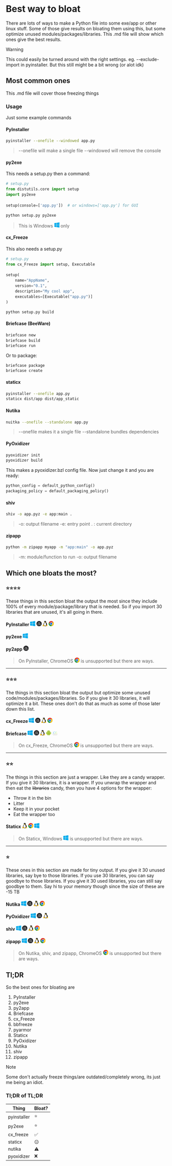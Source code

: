 # Best way to bloat
There are lots of ways to make a Python file into some exe/app or other linux stuff. Some of those give results on bloating them using this, but some optimize unused modules/packages/libraries. This .md file will show which ones give the best results.
> [!WARNING]
> This could easily be turned around with the right settings.
> eg. --exclude-import in pyinstaller.
> But this still might be a bit wrong (or alot idk)
## Most common ones
This .md file will cover those freezing things
### Usage
Just some example commands
#### PyInstaller
```bash
pyinstaller --onefile --windowed app.py
```
> --onefile will make a single file
> --windowed will remove the console
#### py2exe
This needs a setup.py then a command:
```python
# setup.py
from distutils.core import setup
import py2exe

setup(console=['app.py'])  # or windows=['app.py'] for GUI
```
```bash
python setup.py py2exe
```
> This is Windows ![Windows logo](../../assets/image/windows.png) only
#### cx_Freeze
This also needs a setup.py
```python
# setup.py
from cx_Freeze import setup, Executable

setup(
    name="AppName",
    version="0.1",
    description="My cool app",
    executables=[Executable("app.py")]
)
```
```bash
python setup.py build
```
#### Briefcase (BeeWare)
```bash
briefcase new
briefcase build
briefcase run
```
Or to package:
```
briefcase package
briefcase create
```
#### staticx
```bash
pyinstaller --onefile app.py
staticx dist/app dist/app_static
```
#### Nutika
```bash
nuitka --onefile --standalone app.py
```
> --onefile makes it a single file
> --standalone bundles dependencies
#### PyOxidizer
```bash
pyoxidizer init
pyoxidizer build
```
This makes a pyoxidizer.bzl config file.
Now just change it and you are ready:
```python
python_config = default_python_config()
packaging_policy = default_packaging_policy()
```
#### shiv
```bash
shiv -o app.pyz -e app:main .
```
> -o: output filename
> -e: entry point
> .  : current directory
#### zipapp
```bash
python -m zipapp myapp -m "app:main" -o app.pyz
```
> -m: module/function to run
> -o: output filename
## Which one bloats the most?
### :star::star::star::star:
These things in this section bloat the output the most since they include 100% of every module/package/library that is needed. So if you import 30 libraries that are unused, it's all going in there.
#### PyInstaller ![Supported on Windows](../../assets/image/windows.png) ![Supported on MacOS](../../assets/image/mac_os.png) ![Supported on Linux](../../assets/image/linux.png)  ![Unsupported on ChromeOS, but can work](../../assets/image/chrome_os.png)
#### py2exe ![Supported on Windows](../../assets/image/windows.png)
#### py2app ![Supported on MacOS](../../assets/image/mac_os.png)
>On PyInstaller, ChromeOS ![ChromeOS](../../assets/image/chrome_os.png) is unsupported but there are ways.
---
### :star::star::star:
The things in this section bloat the output but optimize some unused code/modules/packages/libraries. So if you give it 30 libraries, it will optimize it a bit. These ones don't do that as much as some of those later down this list.
#### cx_Freeze ![Supported on Windows](../../assets/image/windows.png) ![Supported on MacOS](../../assets/image/mac_os.png) ![Supported on Linux](../../assets/image/linux.png)  ![Unsupported on ChromeOS, but can work](../../assets/image/chrome_os.png)
#### Briefcase ![Supported on Windows](../../assets/image/windows.png) ![Supported on MacOS](../../assets/image/mac_os.png) ![Supported on Linux](../../assets/image/linux.png) ![Supported on Android](../../assets/image/android.png) ![Supported on iOS](../../assets/image/ios.png)
>On cx_Freeze, ChromeOS ![ChromeOS](../../assets/image/chrome_os.png) is unsupported but there are ways.
---
### :star::star:
The things in this section are just a wrapper. Like they are a candy wrapper. If you give it 30 libraries, it is a wrapper. If you unwrap the wrapper and then eat the ~~libraries~~ candy, then you have 4 options for the wrapper:
- Throw it in the bin
-  Litter
-  Keep it in your pocket
- Eat the wrapper too
#### Staticx ![Supported on Linux](../../assets/image/linux.png) ![Supported on ChromeOS](../../assets/image/chrome_os.png) ![Unsupported on Windows, but can work](../../assets/image/windows.png)
> On Staticx, Windows ![Windows](../../assets/image/windows.png) is unsupported but there are ways.
---
### :star:
These ones in this section are made for tiny output. If you give it 30 unused libraries, say bye to those libraries. If you use 30 libraries, you can say goodbye to those libraries. If you give it 30 used libraries, you can still say goodbye to them. Say hi to your memory though since the size of these are -15 TB
<!-- yes, that is a minus sign, it is a negative number -->
#### Nutika ![Supported on Windows](../../assets/image/windows.png) ![Supported on MacOS](../../assets/image/mac_os.png) ![Supported on Linux](../../assets/image/linux.png)  ![Unsupported on ChromeOS, but can work](../../assets/image/chrome_os.png)
#### PyOxidizer ![Supported on Windows](../../assets/image/windows.png) ![Supported on MacOS](../../assets/image/mac_os.png) ![Supported on Linux](../../assets/image/linux.png)
#### shiv ![Supported on Windows](../../assets/image/windows.png) ![Supported on MacOS](../../assets/image/mac_os.png) ![Supported on Linux](../../assets/image/linux.png)  ![Unsupported on ChromeOS, but can work](../../assets/image/chrome_os.png)
#### zipapp ![Supported on Windows](../../assets/image/windows.png) ![Supported on MacOS](../../assets/image/mac_os.png) ![Supported on Linux](../../assets/image/linux.png)  ![Unsupported on ChromeOS, but can work](../../assets/image/chrome_os.png)
> On Nutika, shiv, and zipapp, ChromeOS ![ChromeOS](../../assets/image/chrome_os.png) is unsupported but there are ways.
## Tl;DR
So the best ones for bloating are
1. PyInstaller
2. py2exe
3. py2app
4. Briefcase
5. cx_Freeze
6. bbfreeze
7. pyarmor
8. Staticx
9. PyOxidizer
10. Nutika
11. shiv
12. zipapp 
> [!NOTE]
> Some don't actually freeze things/are outdated/completely wrong, its just me being an idiot.
### Tl;DR of TL;DR
| Thing | Bloat? |
| -------- | -------- |
| pyinstaller | :star: |
| py2exe | :star: |
| cx_freeze | :white_check_mark: |
| staticx | :neutral_face: |
| nutika | :warning: |
| pyoxidizer | :x: |
